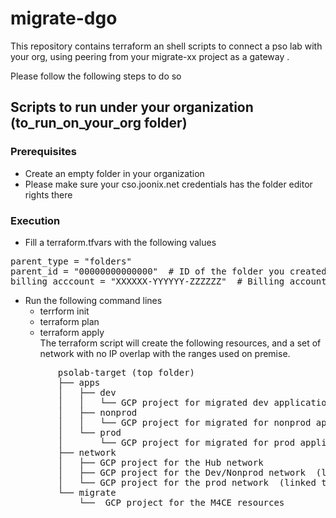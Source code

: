 # migrate-dgo

This repository contains terraform an shell scripts to connect a pso lab with your org, using peering from your migrate-xx project as a gateway .  

Please follow the following steps to do so  

## Scripts to run under your organization (to_run_on_your_org folder)  

### Prerequisites  
- Create an empty folder in your organization  
- Please make sure your cso.joonix.net credentials has the folder editor rights there  
### Execution 
- Fill a terraform.tfvars with the following values  
<pre>
parent_type = "folders"  
parent_id = "00000000000000"  # ID of the folder you created above  
billing_acccount = "XXXXXX-YYYYYY-ZZZZZZ"  # Billing account of your org  
</pre> 
- Run the following command lines  
  - terrform init  
  - terraform plan  
  - terraform apply  
The terraform script will create the following resources, and a set of network with no IP overlap with the ranges used on premise.  
<pre>
         psolab-target (top folder) 
         ├── apps  
         │   ├── dev  
         │   │   └── GCP project for migrated dev applications  
         │   ├── nonprod  
         │   │   └── GCP project for migrated for nonprod applications  
         │   └── prod  
         │       └── GCP project for migrated for prod applications  
         ├── network  
         │   ├── GCP project for the Hub network  
         │   ├── GCP project for the Dev/Nonprod network  (linked to the hub through vpn)  
         │   └── GCP project for the prod network  (linked to the hub through vpn)  
         └── migrate  
             └──  GCP project for the M4CE resources  
</pre> 